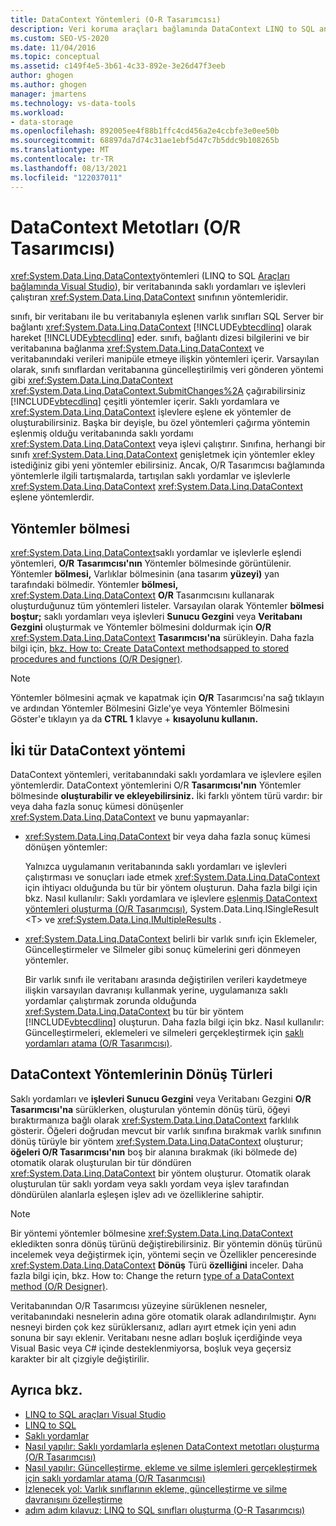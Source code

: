 ```yaml
---
title: DataContext Yöntemleri (O-R Tasarımcısı)
description: Veri koruma araçları bağlamında DataContext LINQ to SQL anlama Visual Studio. Bu yöntemler, saklı yordamları ve işlevleri bir veritabanında çalıştırabilir.
ms.custom: SEO-VS-2020
ms.date: 11/04/2016
ms.topic: conceptual
ms.assetid: c149f4e5-3b61-4c33-892e-3e26d47f3eeb
author: ghogen
ms.author: ghogen
manager: jmartens
ms.technology: vs-data-tools
ms.workload:
- data-storage
ms.openlocfilehash: 892005ee4f88b1ffc4cd456a2e4ccbfe3e0ee50b
ms.sourcegitcommit: 68897da7d74c31ae1ebf5d47c7b5ddc9b108265b
ms.translationtype: MT
ms.contentlocale: tr-TR
ms.lasthandoff: 08/13/2021
ms.locfileid: "122037011"
---
```

# <a name="datacontext-methods-or-designer"></a>DataContext Metotları (O/R Tasarımcısı)

<xref:System.Data.Linq.DataContext>yöntemleri (LINQ to SQL [Araçları bağlamında Visual Studio](../data-tools/linq-to-sql-tools-in-visual-studio2.md)), bir veritabanında saklı yordamları ve işlevleri çalıştıran <xref:System.Data.Linq.DataContext> sınıfının yöntemleridir.

sınıfı, bir veritabanı ile bu veritabanıyla eşlenen varlık sınıfları SQL Server bir bağlantı <xref:System.Data.Linq.DataContext> [!INCLUDE[vbtecdlinq](../data-tools/includes/vbtecdlinq_md.md)] olarak hareket [!INCLUDE[vbtecdlinq](../data-tools/includes/vbtecdlinq_md.md)] eder. sınıfı, bağlantı dizesi bilgilerini ve bir veritabanına bağlanma <xref:System.Data.Linq.DataContext> ve veritabanındaki verileri manipüle etmeye ilişkin yöntemleri içerir. Varsayılan olarak, sınıfı sınıflardan veritabanına güncelleştirilmiş veri gönderen yöntemi gibi <xref:System.Data.Linq.DataContext> <xref:System.Data.Linq.DataContext.SubmitChanges%2A> çağırabilirsiniz [!INCLUDE[vbtecdlinq](../data-tools/includes/vbtecdlinq_md.md)] çeşitli yöntemler içerir. Saklı yordamlara ve <xref:System.Data.Linq.DataContext> işlevlere eşlene ek yöntemler de oluşturabilirsiniz. Başka bir deyişle, bu özel yöntemleri çağırma yöntemin eşlenmiş olduğu veritabanında saklı yordamı <xref:System.Data.Linq.DataContext> veya işlevi çalıştırır. Sınıfına, herhangi bir sınıfı <xref:System.Data.Linq.DataContext> genişletmek için yöntemler ekley istediğiniz gibi yeni yöntemler ebilirsiniz. Ancak, O/R Tasarımcısı bağlamında yöntemlerle ilgili tartışmalarda, tartışılan saklı yordamlar ve işlevlerle <xref:System.Data.Linq.DataContext>  <xref:System.Data.Linq.DataContext> eşlene yöntemlerdir.

## <a name="methods-pane"></a>Yöntemler bölmesi

<xref:System.Data.Linq.DataContext>saklı yordamlar ve işlevlerle eşlendi yöntemleri, **O/R** **Tasarımcısı'nın** Yöntemler bölmesinde görüntülenir. Yöntemler **bölmesi,** Varlıklar bölmesinin (ana tasarım **yüzeyi)** yan tarafındaki bölmedir. Yöntemler **bölmesi,** <xref:System.Data.Linq.DataContext> **O/R** Tasarımcısını kullanarak oluşturduğunuz tüm yöntemleri listeler. Varsayılan olarak Yöntemler **bölmesi boştur;** saklı yordamları veya işlevleri **Sunucu Gezgini** veya **Veritabanı Gezgini** oluşturmak ve Yöntemler bölmesini doldurmak için **O/R** <xref:System.Data.Linq.DataContext> **Tasarımcısı'na** sürükleyin. Daha fazla bilgi için, [bkz. How to: Create DataContext methodsapped to stored procedures and functions (O/R Designer)](../data-tools/how-to-create-datacontext-methods-mapped-to-stored-procedures-and-functions-o-r-designer.md).

> [!NOTE]
> Yöntemler bölmesini açmak ve kapatmak için **O/R** Tasarımcısı'na  sağ tıklayın ve ardından Yöntemler Bölmesini Gizle'ye veya Yöntemler Bölmesini Göster'e tıklayın ya da **CTRL 1** klavye + **kısayolunu kullanın.**

## <a name="two-types-of-datacontext-methods"></a>İki tür DataContext yöntemi

DataContext yöntemleri, veritabanındaki saklı yordamlara ve işlevlere eşilen yöntemlerdir. DataContext yöntemlerini O/R **Tasarımcısı'nın** Yöntemler bölmesinde **oluşturabilir ve ekleyebilirsiniz.** İki farklı yöntem türü vardır: bir veya daha fazla sonuç kümesi dönüşenler <xref:System.Data.Linq.DataContext> ve bunu yapmayanlar:

- <xref:System.Data.Linq.DataContext> bir veya daha fazla sonuç kümesi dönüşen yöntemler:

   Yalnızca uygulamanın veritabanında saklı yordamları ve işlevleri çalıştırması ve sonuçları iade etmek <xref:System.Data.Linq.DataContext> için ihtiyacı olduğunda bu tür bir yöntem oluşturun. Daha fazla bilgi için bkz. Nasıl kullanılır: Saklı yordamlara ve işlevlere [eşlenmiş DataContext yöntemleri oluşturma (O/R Tasarımcısı)](../data-tools/how-to-create-datacontext-methods-mapped-to-stored-procedures-and-functions-o-r-designer.md), System.Data.Linq.ISingleResult \<T> ve <xref:System.Data.Linq.IMultipleResults> .

- <xref:System.Data.Linq.DataContext> belirli bir varlık sınıfı için Eklemeler, Güncelleştirmeler ve Silmeler gibi sonuç kümelerini geri dönmeyen yöntemler.

   Bir varlık sınıfı ile veritabanı arasında değiştirilen verileri kaydetmeye ilişkin varsayılan davranışı kullanmak yerine, uygulamanıza saklı yordamlar çalıştırmak zorunda olduğunda <xref:System.Data.Linq.DataContext> bu tür bir yöntem [!INCLUDE[vbtecdlinq](../data-tools/includes/vbtecdlinq_md.md)] oluşturun. Daha fazla bilgi için bkz. Nasıl kullanılır: Güncelleştirmeleri, eklemeleri ve silmeleri gerçekleştirmek için [saklı yordamları atama (O/R Tasarımcısı)](../data-tools/how-to-assign-stored-procedures-to-perform-updates-inserts-and-deletes-o-r-designer.md).

## <a name="return-types-of-datacontext-methods"></a>DataContext Yöntemlerinin Dönüş Türleri

Saklı yordamları ve **işlevleri Sunucu Gezgini** veya  Veritabanı Gezgini **O/R Tasarımcısı'na** sürüklerken, oluşturulan yöntemin dönüş türü, öğeyi bıraktırmanıza bağlı olarak <xref:System.Data.Linq.DataContext> farklılık gösterir. Öğeleri doğrudan mevcut bir varlık sınıfına bırakmak varlık sınıfının dönüş türüyle bir yöntem <xref:System.Data.Linq.DataContext> oluşturur; **öğeleri O/R Tasarımcısı'nın** boş bir alanına bırakmak (iki bölmede de) otomatik olarak oluşturulan bir tür döndüren <xref:System.Data.Linq.DataContext> bir yöntem oluşturur. Otomatik olarak oluşturulan tür saklı yordam veya saklı yordam veya işlev tarafından döndürülen alanlarla eşleşen işlev adı ve özelliklerine sahiptir.

> [!NOTE]
> Bir yöntemi yöntemler bölmesine <xref:System.Data.Linq.DataContext> ekledikten sonra dönüş türünü değiştirebilirsiniz. Bir yöntemin dönüş türünü incelemek veya değiştirmek için, yöntemi seçin ve Özellikler penceresinde <xref:System.Data.Linq.DataContext> **Dönüş** Türü **özelliğini** inceler. Daha fazla bilgi için, bkz. How to: Change the return [type of a DataContext method (O/R Designer)](../data-tools/how-to-change-the-return-type-of-a-datacontext-method-o-r-designer.md).

Veritabanından O/R Tasarımcısı yüzeyine sürüklenen nesneler, veritabanındaki nesnelerin adına göre otomatik olarak adlandırılmıştır. Aynı nesneyi birden çok kez sürüklersanız, adları ayırt etmek için yeni adın sonuna bir sayı eklenir. Veritabanı nesne adları boşluk içerdiğinde veya Visual Basic veya C# içinde desteklenmiyorsa, boşluk veya geçersiz karakter bir alt çizgiyle değiştirilir.

## <a name="see-also"></a>Ayrıca bkz.

- [LINQ to SQL araçları Visual Studio](../data-tools/linq-to-sql-tools-in-visual-studio2.md)
- [LINQ to SQL](/dotnet/framework/data/adonet/sql/linq/index)
- [Saklı yordamlar](/dotnet/framework/data/adonet/sql/linq/stored-procedures)
- [Nasıl yapılır: Saklı yordamlarla eşlenen DataContext metotları oluşturma (O/R Tasarımcısı)](../data-tools/how-to-create-datacontext-methods-mapped-to-stored-procedures-and-functions-o-r-designer.md)
- [Nasıl yapılır: Güncelleştirme, ekleme ve silme işlemleri gerçekleştirmek için saklı yordamlar atama (O/R Tasarımcısı)](../data-tools/how-to-assign-stored-procedures-to-perform-updates-inserts-and-deletes-o-r-designer.md)
- [İzlenecek yol: Varlık sınıflarının ekleme, güncelleştirme ve silme davranışını özelleştirme](../data-tools/walkthrough-customizing-the-insert-update-and-delete-behavior-of-entity-classes.md)
- [adım adım kılavuz: LINQ to SQL sınıfları oluşturma (O-R Tasarımcısı)](how-to-create-linq-to-sql-classes-mapped-to-tables-and-views-o-r-designer.md)

